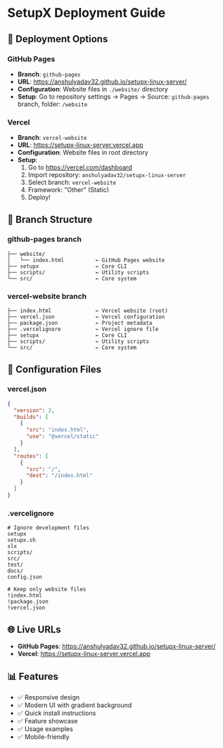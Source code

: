 # SetupX Deployment Guide

## 🚀 Deployment Options

### GitHub Pages
- **Branch**: `github-pages`
- **URL**: https://anshulyadav32.github.io/setupx-linux-server/
- **Configuration**: Website files in `./website/` directory
- **Setup**: Go to repository settings → Pages → Source: `github-pages` branch, folder: `/website`

### Vercel
- **Branch**: `vercel-website`
- **URL**: https://setupx-linux-server.vercel.app
- **Configuration**: Website files in root directory
- **Setup**: 
  1. Go to https://vercel.com/dashboard
  2. Import repository: `anshulyadav32/setupx-linux-server`
  3. Select branch: `vercel-website`
  4. Framework: "Other" (Static)
  5. Deploy!

## 📁 Branch Structure

### github-pages branch
```
├── website/
│   └── index.html          ← GitHub Pages website
├── setupx                  ← Core CLI
├── scripts/                ← Utility scripts
└── src/                    ← Core system
```

### vercel-website branch
```
├── index.html              ← Vercel website (root)
├── vercel.json             ← Vercel configuration
├── package.json            ← Project metadata
├── .vercelignore           ← Vercel ignore file
├── setupx                  ← Core CLI
├── scripts/                ← Utility scripts
└── src/                    ← Core system
```

## 🔧 Configuration Files

### vercel.json
```json
{
  "version": 2,
  "builds": [
    {
      "src": "index.html",
      "use": "@vercel/static"
    }
  ],
  "routes": [
    {
      "src": "/",
      "dest": "/index.html"
    }
  ]
}
```

### .vercelignore
```
# Ignore development files
setupx
setupx.sh
slx
scripts/
src/
test/
docs/
config.json

# Keep only website files
!index.html
!package.json
!vercel.json
```

## 🌐 Live URLs
- **GitHub Pages**: https://anshulyadav32.github.io/setupx-linux-server/
- **Vercel**: https://setupx-linux-server.vercel.app

## 📊 Features
- ✅ Responsive design
- ✅ Modern UI with gradient background
- ✅ Quick install instructions
- ✅ Feature showcase
- ✅ Usage examples
- ✅ Mobile-friendly
